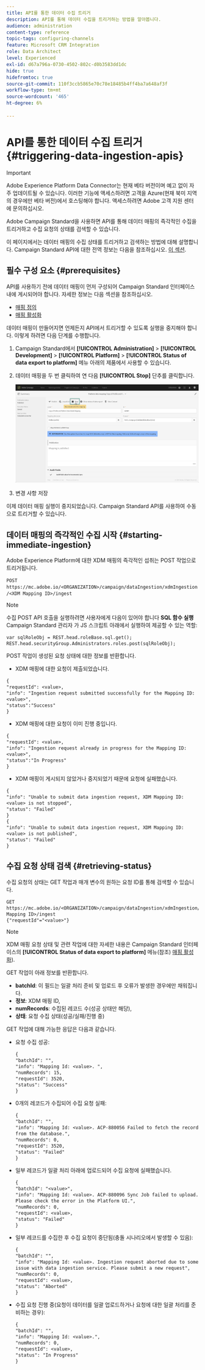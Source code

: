 ```yaml
---
title: API를 통한 데이터 수집 트리거
description: API를 통해 데이터 수집을 트리거하는 방법을 알아봅니다.
audience: administration
content-type: reference
topic-tags: configuring-channels
feature: Microsoft CRM Integration
role: Data Architect
level: Experienced
exl-id: d67a796a-0730-4502-802c-d0b3583dd1dc
hide: true
hidefromtoc: true
source-git-commit: 110f3ccb5865e70c78e18485b4ff4ba7a648af3f
workflow-type: tm+mt
source-wordcount: '465'
ht-degree: 6%

---
```


# API를 통한 데이터 수집 트리거 {#triggering-data-ingestion-apis}

>[!IMPORTANT]
>
>Adobe Experience Platform Data Connector는 현재 베타 버전이며 예고 없이 자주 업데이트될 수 있습니다. 이러한 기능에 액세스하려면 고객을 Azure(현재 북미 지역의 경우에만 베타 버전)에서 호스팅해야 합니다. 액세스하려면 Adobe 고객 지원 센터에 문의하십시오.

Adobe Campaign Standard을 사용하면 API를 통해 데이터 매핑의 즉각적인 수집을 트리거하고 수집 요청의 상태를 검색할 수 있습니다.

이 페이지에서는 데이터 매핑의 수집 상태를 트리거하고 검색하는 방법에 대해 설명합니다. Campaign Standard API에 대한 전역 정보는 다음을 참조하십시오. [이 섹션](../../api/using/get-started-apis.md).

## 필수 구성 요소 {#prerequisites}

API를 사용하기 전에 데이터 매핑이 먼저 구성되어 Campaign Standard 인터페이스 내에 게시되어야 합니다. 자세한 정보는 다음 섹션을 참조하십시오.

* [매핑 정의](../../integrating/using/aep-mapping-definition.md)
* [매핑 활성화](../../integrating/using/aep-mapping-activation.md)

데이터 매핑이 만들어지면 언제든지 API에서 트리거할 수 있도록 실행을 중지해야 합니다. 이렇게 하려면 다음 단계를 수행합니다.

1. Campaign Standard에서 **[!UICONTROL Administration]** > **[!UICONTROL Development]** > **[!UICONTROL Platform]** > **[!UICONTROL Status of data export to platform]** 메뉴 아래의 제품에서 사용할 수 있습니다.

1. 데이터 매핑을 두 번 클릭하여 연 다음 **[!UICONTROL Stop]** 단추를 클릭합니다.

   ![](assets/aep_datamapping_stop.png)

1. 변경 사항 저장

이제 데이터 매핑 실행이 중지되었습니다. Campaign Standard API를 사용하여 수동으로 트리거할 수 있습니다.

## 데이터 매핑의 즉각적인 수집 시작 {#starting-immediate-ingestion}

Adobe Experience Platform에 대한 XDM 매핑의 즉각적인 섭취는 POST 작업으로 트리거됩니다.

`POST https://mc.adobe.io/<ORGANIZATION>/campaign/dataIngestion/xdmIngestion/<XDM Mapping ID>/ingest`

>[!NOTE]
>
>수집 POST API 호출을 실행하려면 사용자에게 다음이 있어야 합니다 **SQL 함수 실행** Campaign Standard 관리자 가 JS 스크립트 아래에서 실행하여 제공할 수 있는 역할:
>
>```
>var sqlRoleObj = REST.head.roleBase.sql.get();
>REST.head.securityGroup.Administrators.roles.post(sqlRoleObj);
>```
>

POST 작업이 생성된 요청 상태에 대한 정보를 반환합니다.

* XDM 매핑에 대한 요청이 제출되었습니다.

```
{
"requestId": <value>,
"info": "Ingestion request submitted successfully for the Mapping ID: <value>",
"status":"Success"
}
```

* XDM 매핑에 대한 요청이 이미 진행 중입니다.

```
{
"requestId": <value>,
"info": "Ingestion request already in progress for the Mapping ID: <value>",
"status":"In Progress"
}
```

* XDM 매핑이 게시되지 않았거나 중지되었기 때문에 요청에 실패했습니다.

```
{
"info": "Unable to submit data ingestion request, XDM Mapping ID: <value> is not stopped",
"status": "Failed"
}
{
"info": "Unable to submit data ingestion request, XDM Mapping ID: <value> is not published",
"status": "Failed"
}
```

## 수집 요청 상태 검색 {#retrieving-status}

수집 요청의 상태는 GET 작업과 매개 변수의 원하는 요청 ID를 통해 검색할 수 있습니다.

```
GET https://mc.adobe.io/<ORGANIZATION>/campaign/dataIngestion/xdmIngestion/<XDM Mapping ID>/ingest
{"requestId"="<value>"}
```

>[!NOTE]
>
>XDM 매핑 요청 상태 및 관련 작업에 대한 자세한 내용은 Campaign Standard 인터페이스의 **[!UICONTROL Status of data export to platform]** 메뉴(참조) [매핑 활성화](../../integrating/using/aep-mapping-activation.md)).

GET 작업이 아래 정보를 반환합니다.

* **batchId**: 이 필드는 일괄 처리 준비 및 업로드 후 오류가 발생한 경우에만 채워집니다.
* **정보**: XDM 매핑 ID,
* **numRecords**: 수집된 레코드 수(성공 상태만 해당),
* **상태**: 요청 수집 상태(성공/실패/진행 중)

GET 작업에 대해 가능한 응답은 다음과 같습니다.

* 요청 수집 성공:

  ```
  {
  "batchId": "",
  "info": "Mapping Id: <value>. ",
  "numRecords": 15,
  "requestId": 3520,
  "status": "Success"
  }
  ```

* 0개의 레코드가 수집되어 수집 요청 실패:

  ```
  {
  "batchId": "",
  "info": "Mapping Id: <value>. ACP-880056 Failed to fetch the record from the database.",
  "numRecords": 0,
  "requestId": 3520,
  "status": "Failed"
  }
  ```

* 일부 레코드가 일괄 처리 아래에 업로드되어 수집 요청에 실패했습니다.

  ```
  {
  "batchId": "<value>",
  "info": "Mapping Id: <value>. ACP-880096 Sync Job failed to upload. Please check the error in the Platform UI.",
  "numRecords": 0,
  "requestId": <value>,
  "status": "Failed"
  }
  ```

* 일부 레코드를 수집한 후 수집 요청이 중단됨(충돌 시나리오에서 발생할 수 있음):

  ```
  {
  "batchId": "",
  "info": "Mapping Id: <value>. Ingestion request aborted due to some issue with data ingestion service. Please submit a new request",
  "numRecords": 0,
  "requestId": <value>,
  "status": "Aborted"
  }
  ```

* 수집 요청 진행 중(요청이 데이터를 일괄 업로드하거나 요청에 대한 일괄 처리를 준비하는 경우):

  ```
  {
  "batchId": "",
  "info": "Mapping Id: <value>.",
  "numRecords": 0,
  "requestId": <value>,
  "status": "In Progress"
  }
  ```
